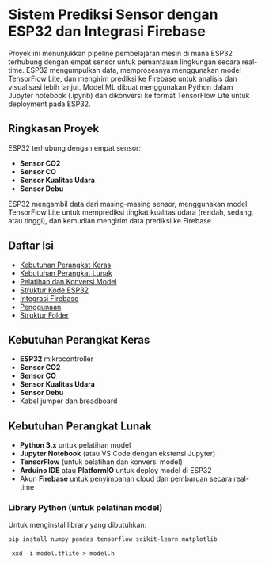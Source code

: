 # Sistem Prediksi Sensor dengan ESP32 dan Integrasi Firebase

Proyek ini menunjukkan pipeline pembelajaran mesin di mana ESP32 terhubung dengan empat sensor untuk pemantauan lingkungan secara real-time. ESP32 mengumpulkan data, memprosesnya menggunakan model TensorFlow Lite, dan mengirim prediksi ke Firebase untuk analisis dan visualisasi lebih lanjut. Model ML dibuat menggunakan Python dalam Jupyter notebook (.ipynb) dan dikonversi ke format TensorFlow Lite untuk deployment pada ESP32.

## Ringkasan Proyek

ESP32 terhubung dengan empat sensor:
- **Sensor CO2**
- **Sensor CO**
- **Sensor Kualitas Udara**
- **Sensor Debu**

ESP32 mengambil data dari masing-masing sensor, menggunakan model TensorFlow Lite untuk memprediksi tingkat kualitas udara (rendah, sedang, atau tinggi), dan kemudian mengirim data prediksi ke Firebase.

## Daftar Isi
- [Kebutuhan Perangkat Keras](#kebutuhan-perangkat-keras)
- [Kebutuhan Perangkat Lunak](#kebutuhan-perangkat-lunak)
- [Pelatihan dan Konversi Model](#pelatihan-dan-konversi-model)
- [Struktur Kode ESP32](#struktur-kode-esp32)
- [Integrasi Firebase](#integrasi-firebase)
- [Penggunaan](#penggunaan)
- [Struktur Folder](#struktur-folder)

## Kebutuhan Perangkat Keras
- **ESP32** mikrocontroller
- **Sensor CO2**
- **Sensor CO**
- **Sensor Kualitas Udara**
- **Sensor Debu**
- Kabel jumper dan breadboard

## Kebutuhan Perangkat Lunak
- **Python 3.x** untuk pelatihan model
- **Jupyter Notebook** (atau VS Code dengan ekstensi Jupyter)
- **TensorFlow** (untuk pelatihan dan konversi model)
- **Arduino IDE** atau **PlatformIO** untuk deploy model di ESP32
- Akun **Firebase** untuk penyimpanan cloud dan pembaruan secara real-time

### Library Python (untuk pelatihan model)
Untuk menginstal library yang dibutuhkan:
```bash
pip install numpy pandas tensorflow scikit-learn matplotlib
```


```
 xxd -i model.tflite > model.h
```